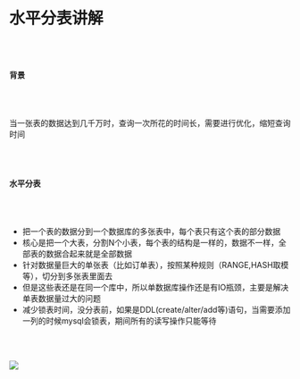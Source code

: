 # 水平分表讲解

 <br></br>

#### 背景

 <br></br>

当一张表的数据达到几千万时，查询一次所花的时间长，需要进行优化，缩短查询时间

 <br></br>

#### 水平分表

 <br></br>

- 把一个表的数据分到一个数据库的多张表中，每个表只有这个表的部分数据
- 核心是把一个大表，分割N个小表，每个表的结构是一样的，数据不一样，全部表的数据合起来就是全部数据
- 针对数据量巨大的单张表（比如订单表），按照某种规则（RANGE,HASH取模等），切分到多张表里面去
- 但是这些表还是在同一个库中，所以单数据库操作还是有IO瓶颈，主要是解决单表数据量过大的问题
- 减少锁表时间，没分表前，如果是DDL(create/alter/add等)语句，当需要添加一列的时候mysql会锁表，期间所有的读写操作只能等待



 <br></br>

![](https://file.xdclass.net/note/2022/shardingjdbc/img/image-20211122131914958.png)